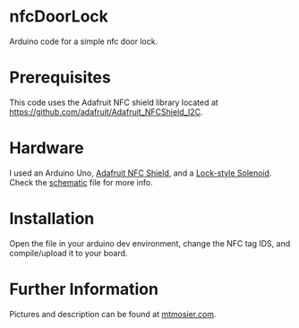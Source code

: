 nfcDoorLock
===========

Arduino code for a simple nfc door lock.

Prerequisites
=============

This code uses the Adafruit NFC shield library located at https://github.com/adafruit/Adafruit_NFCShield_I2C.

Hardware
========

I used an Arduino Uno, [Adafruit NFC Shield](https://www.adafruit.com/products/789), and a [Lock-style Solenoid](https://www.adafruit.com/products/1512).  Check the [schematic](schematic.png) file for more info.

Installation
============

Open the file in your arduino dev environment, change the NFC tag IDS, and compile/upload it to your board.


Further Information
===================

Pictures and description can be found at [mtmosier.com](http://mtmosier.com/80-arduino/72-nfcdoorlock).


